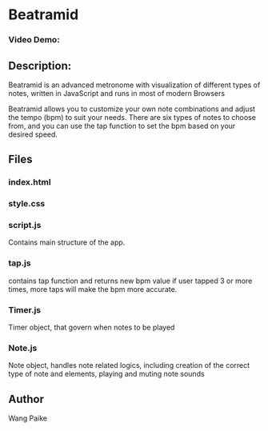 # Beatramid

### Video Demo:

## Description:

Beatramid is an advanced metronome with visualization of different types of notes, written in JavaScript and runs in most of modern Browsers

Beatramid allows you to customize your own note combinations and adjust the tempo (bpm) to suit your needs. There are six types of notes to choose from, and you can use the tap function to set the bpm based on your desired speed.

## Files

### index.html

### style.css

### script.js

Contains main structure of the app.

### tap.js

contains tap function and returns new bpm value if user tapped 3 or more times, more taps will make the bpm more accurate.

### Timer.js

Timer object, that govern when notes to be played

### Note.js

Note object, handles note related logics, including creation of the correct type of note and elements, playing and muting note sounds

## Author

Wang Paike

